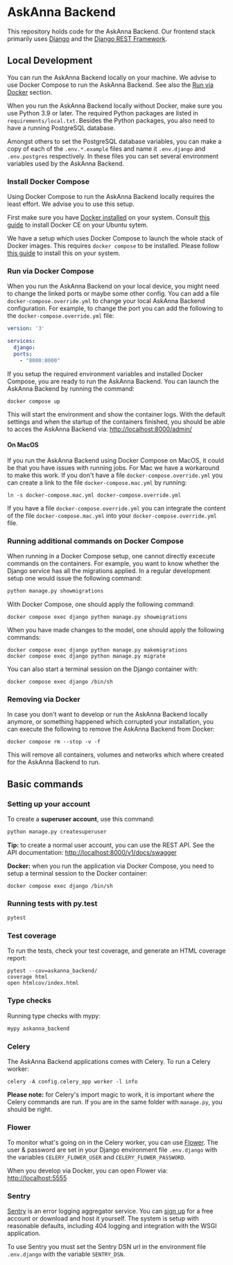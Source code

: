 # AskAnna Backend

This repository holds code for the AskAnna Backend. Our frontend stack primarily uses
[Django](https://www.djangoproject.com/) and the [Django REST Framework](https://www.django-rest-framework.org/).

## Local Development

You can run the AskAnna Backend locally on your machine. We advise to use Docker Compose to run the AskAnna Backend.
See also the [Run via Docker](#run-via-docker) section.

When you run the AskAnna Backend locally without Docker, make sure you use Python 3.9 or later. The required Python
packages are listed in `requirements/local.txt`. Besides the Python packages, you also need to have a running
PostgreSQL database.

Amongst others to set the PostgreSQL database variables, you can make a copy of each of the `.env.*.example` files
and name it `.env.django` and `.env.postgres` respectively. In these files you can set several environment variables
used by the AskAnna Backend.

### Install Docker Compose

Using Docker Compose to run the AskAnna Backend locally requires the least effort. We advise you to use this setup.

First make sure you have [Docker installed](https://docs.docker.com/engine/install/) on your system. Consult
[this guide](https://docs.docker.com/install/linux/docker-ce/ubuntu/) to install Docker CE on your Ubuntu sytem.

We have a setup which uses Docker Compose to launch the whole stack of Docker images. This requires `docker compose`
to be installed. Please follow [this guide](https://docs.docker.com/compose/install/) to install this on your system.

### Run via Docker Compose

When you run the AskAnna Backend on your local device, you might need to change the linked ports or maybe some other
config. You can add a file `docker-compose.override.yml` to change your local AskAnna Backend configuration. For
example, to change the port you can add the following to the `docker-compose.override.yml` file:

```yaml
version: '3'

services:
  django:
  ports:
    - "8080:8000"
```

If you setup the required environment variables and installed Docker Compose, you are ready to run the AskAnna
Backend. You can launch the AskAnna Backend by running the command:

```shell
docker compose up
```

This will start the environment and show the container logs. With the default settings and when the startup of the
containers finished, you should be able to acces the AskAnna Backend via:
[http://localhost:8000/admin/](http://localhost:8000/admin/)

#### On MacOS

If you run the AskAnna Backend using Docker Compose on MacOS, it could be that you have issues with running jobs.
For Mac we have a workaround to make this work. If you don't have a file `docker-compose.override.yml` you can create
a link to the file `docker-compose.mac.yml` by running:

```shell
ln -s docker-compose.mac.yml docker-compose.override.yml
```

If you have a file `docker-compose.override.yml` you can integrate the content of the file `docker-compose.mac.yml`
into your `docker-compose.override.yml` file.

### Running additional commands on Docker Compose

When running in a Docker Compose setup, one cannot directly excecute commands on the containers. For example, you want
to know whether the Django service has all the migrations applied. In a regular development setup one would issue the
following command:

```python
python manage.py showmigrations
```

With Docker Compose, one should apply the following command:

```shell
docker compose exec django python manage.py showmigrations
```

When you have made changes to the model, one should apply the following commands:

```shell
docker compose exec django python manage.py makemigrations
docker compose exec django python manage.py migrate
```

You can also start a terminal session on the Django container with:

```shell
docker compose exec django /bin/sh
```

### Removing via Docker

In case you don't want to develop or run the AskAnna Backend locally anymore, or something happened which corrupted
your installation, you can execute the following to remove the AskAnna Backend from Docker:

```shell
docker compose rm --stop -v -f
```

This will remove all containers, volumes and networks which where created for the AskAnna Backend to run.

## Basic commands

### Setting up your account

To create a **superuser account**, use this command:

```python
python manage.py createsuperuser
```

**Tip:** to create a normal user account, you can use the REST API. See the API documentation:
[http://localhost:8000/v1/docs/swagger](http://localhost:8000/v1/docs/swagger)

**Docker:** when you run the application via Docker Compose, you need to setup a terminal session to the Docker
container:

```shell
docker compose exec django /bin/sh
```

### Running tests with py.test

```python
pytest
```

### Test coverage

To run the tests, check your test coverage, and generate an HTML coverage report:

```shell
pytest --cov=askanna_backend/
coverage html
open htmlcov/index.html
```

### Type checks

Running type checks with mypy:

```python
mypy askanna_backend
```

### Celery

The AskAnna Backend applications comes with Celery. To run a Celery worker:

```shell
celery -A config.celery_app worker -l info
```

**Please note:** for Celery's import magic to work, it is important *where* the Celery commands are run. If you are in
the same folder with `manage.py`, you should be right.

### Flower

To monitor what's going on in the Celery worker, you can use [Flower](https://flower.readthedocs.io/en/latest/). The
user & password are set in your Django environment file `.env.django` with the variables `CELERY_FLOWER_USER` and
`CELERY_FLOWER_PASSWORD`.

When you develop via Docker, you can open Flower via: [http://localhost:5555](http://localhost:5555)

### Sentry

[Sentry](https://sentry.io/) is an error logging aggregator service. You can [sign up](https://sentry.io/signup/) for
a free account or download and host it yourself. The system is setup with reasonable defaults, including 404 logging
and integration with the WSGI application.

To use Sentry you must set the Sentry DSN url in the environment file `.env.django` with the variable `SENTRY_DSN`.
